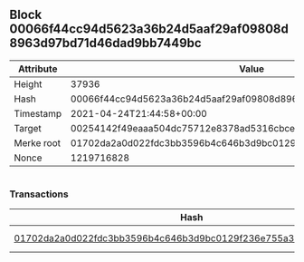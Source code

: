 ## Block 00066f44cc94d5623a36b24d5aaf29af09808d8963d97bd71d46dad9bb7449bc

Attribute | Value
--- | ---
Height | 37936
Hash | 00066f44cc94d5623a36b24d5aaf29af09808d8963d97bd71d46dad9bb7449bc
Timestamp | 2021-04-24T21:44:58+00:00
Target | 00254142f49eaaa504dc75712e8378ad5316cbcead634704b3734b6271167cc4
Merke root | 01702da2a0d022fdc3bb3596b4c646b3d9bc0129f236e755a307f87331a1d9af
Nonce | 1219716828

```

```

### Transactions

Hash | Amount
--- | ---
[01702da2a0d022fdc3bb3596b4c646b3d9bc0129f236e755a307f87331a1d9af](01702da2a0d022fdc3bb3596b4c646b3d9bc0129f236e755a307f87331a1d9af.md) | 10.00000000 SKEPTI 
